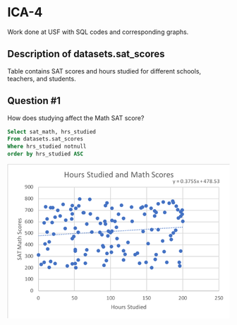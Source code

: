 # ICA-4
Work done at USF with SQL codes and corresponding graphs. 

## Description of datasets.sat_scores
Table contains SAT scores and hours studied for different schools, teachers, and students.

## Question #1
How does studying affect the Math SAT score?

```sql
Select sat_math, hrs_studied
From datasets.sat_scores
Where hrs_studied notnull
order by hrs_studied ASC
```

![ICA-4](Visualizations/Q1graph.png)
